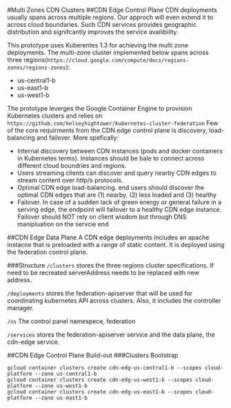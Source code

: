 #Multi Zones CDN Clusters
##CDN Edge Control Plane
CDN deployments usually spans across multiple regions. Our approch will even extend it to across cloud boundaries. Such CDN services
provides geographic distribution and signifcantly improves the service availibility. 

This prototype uses Kuberentes 1.3 for achieving the multi zone deployments. The multi-zone cluster implemented below spans across three
regions(```https://cloud.google.com/compute/docs/regions-zones/regions-zones```):

* us-central1-b
* us-east1-b
* us-west1-b

The prototype leverges the Google Container Engine to provision Kubernetes clusters and relies on ```https://github.com/kelseyhightower/kubernetes-cluster-federation```
Few of the core requirments from the CDN edge control plane is discovery, load-balancing and failover. More spefically:
* Internal discovery between CDN instances (pods and docker containers in Kubernetes terms). Instances should be bale to connect across different cloud boundries and regions. 
* Users streaming clients can discover and query nearby CDN edges to stream content over http/s protocols.
* Optimal CDN edge load-balancing. end users should discover the optimal CDN edges that are (1) nearby, (2) less loaded and (3) healthy 
* Failover. In case of a sudden lack of green energy or general failure in a serving edge, the endpoint will failover to a healthy CDN edge instance. Failover should NOT rely on client wisdom but through DNS manipluation on the servcie end

##CDN Edge Data Plane
A CDN edge deployments includes an apache instacne that is preloaded with a range of static content. It is deployed using the federation control plane. 

###Structure
```/clusters``` stores the three regions cluster specifications. If need to be recreated serverAddress needs to be replaced with new address.

```/deployments``` stores the federation-apiserver that will be used for coordinating kubernetes API across clusters. Also, it includes the controller manager.

```/ns``` The control panel namespece, federation

```/services``` stores the federation-apiserver service and the data plane, the cdn-edge service.

##CDN Edge Control Plane Build-out
###Clusters Bootstrap
```
gcloud container clusters create cdn-edg-us-central1-b --scopes cloud-platform --zone us-central1-b
gcloud container clusters create cdn-edg-us-west1-b --scopes cloud-platform --zone us-west1-b
gcloud container clusters create cdn-edg-us-east1-b --scopes cloud-platform --zone us-east1-b
```
